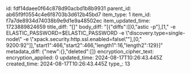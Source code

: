 id: fdf14daee0f64c878d90acbd1b8b9931
parent_id: ab65f9f0554c4e6f8703b3d612b45bd7
item_type: 1
item_id: f7a7de8934d74038b9e9d1e9a48502ec
item_updated_time: 1723889824659
title_diff: "[]"
body_diff: "[{\"diffs\":[[0,\"astic -p\"],[1,\" -e ELASTIC_PASSWORD=$ELASTIC_PASSWORD -e \\\"discovery.type=single-node\\\" -e \\\"xpack.security.http.ssl.enabled=false\\\"\"],[0,\" 9200:92\"]],\"start1\":466,\"start2\":466,\"length1\":16,\"length2\":129}]"
metadata_diff: {"new":{},"deleted":[]}
encryption_cipher_text: 
encryption_applied: 0
updated_time: 2024-08-17T10:26:43.445Z
created_time: 2024-08-17T10:26:43.445Z
type_: 13